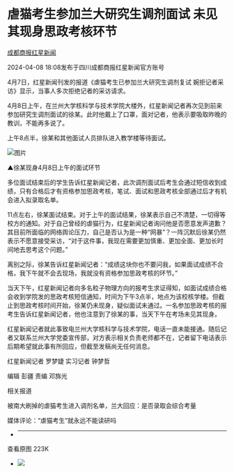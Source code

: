 # 虐猫考生参加兰大研究生调剂面试 未见其现身思政考核环节

[](https://news.qq.com/omn/author/8QMW235U5YQeuzo%3D)

[成都商报红星新闻](https://news.qq.com/omn/author/8QMW235U5YQeuzo%3D)

2024-04-08 18:08发布于四川成都商报红星新闻官方账号

4月7日，红星新闻刊发的报道《虐猫考生已参加兰大研究生调剂复试 婉拒记者采访》显示，当事人多次拒绝记者的采访请求。

4月8日上午，在兰州大学核科学与技术学院大楼外，红星新闻记者再次见到前来参加研究生调剂面试的徐某。此时他戴上了口罩，面对记者，他表示要吸取昨晚的教训，不能再多说了。

上午8点半，徐某和其他面试人员排队进入教学楼等待面试。

![图片](https:https://inews.gtimg.com/om_bt/OfY63Zvcyw77EH196DylZ2CIIkZvU3IUD5lLYLFDTerZYAA/641)

▲徐某现身4月8日上午的面试环节

多位面试结束后的学生告诉红星新闻记者，此次调剂面试后考生会通过短信收到成绩，只有合格后才有资格参加思政考核，笔试、面试和思政考核全部通过后才有机会进入拟录取名单。

11点左右，徐某面试结束。对于上午的面试结果，徐某表示自己不清楚，一切得等校方的通知。对于自己曾经的虐猫行为，红星新闻记者询问他是否愿意发声道歉？其目前所面临的网络舆论压力，自己是否认为是一种“网暴”？一阵沉默后徐某仍然表示不愿意接受采访，“对于这件事，我现在需要更加慎重、更加全面、更加长时间地去思考这个问题。”

离别之际，徐某告诉红星新闻记者：“成绩这块你也不要问我，如果面试成绩不合格，我下午就不会去现场，我就没有资格参加思政考核的环节。”

当天下午，红星新闻记者向多名粒子物理方向的报考生求证得知，如面试成绩合格会收到学院发的思政考核短信通知，时间为下午3点半，地点为该校核学楼。但截止到思政考核时间开始，徐某仍未现身，疑似面试未通过。一名参加思政考核的报考生告诉红星新闻记者，他也注意到了徐某的事，当天下午在考场未见其现身。

红星新闻记者就此事致电兰州大学核科学与技术学院，电话一直未能接通。随后记者又联系兰州大学党委宣传部，对方表示相关负责老师都不在，记者留下电话表示后期希望就此事有所回应，但截至发稿尚无任何消息。

红星新闻记者 罗梦婕 实习记者 钟梦哲

编辑 彭疆 责编 邓旆光

相关报道

被南大刷掉的虐猫考生进入调剂名单，兰大回应：是否录取会综合考量

媒体评论：“虐猫考生”就永远不能读研吗

  * ______

查看原图 223K

  * ![](https:https://inews.gtimg.com/om_bt/OfY63Zvcyw77EH196DylZ2CIIkZvU3IUD5lLYLFDTerZYAA/641)

